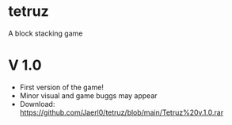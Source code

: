# tetruz
A block stacking game 

# V 1.0

- First version of the game!
- Minor visual and game buggs may appear 
- Download: https://github.com/Jaerl0/tetruz/blob/main/Tetruz%20v.1.0.rar
